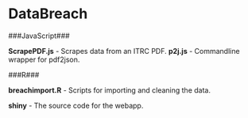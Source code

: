 # DataBreach

###JavaScript###

**ScrapePDF.js** - Scrapes data from an ITRC PDF.
**p2j.js** - Commandline wrapper for pdf2json.


###R###

**breachimport.R** - Scripts for importing and cleaning the data.

**shiny** - The source code for the webapp.
